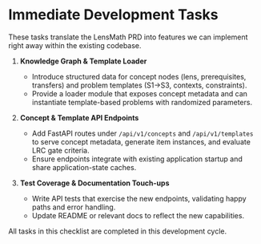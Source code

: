 # Immediate Development Tasks

These tasks translate the LensMath PRD into features we can implement right away within the existing codebase.

1. **Knowledge Graph & Template Loader**
   - Introduce structured data for concept nodes (lens, prerequisites, transfers) and problem templates (S1→S3, contexts, constraints).
   - Provide a loader module that exposes concept metadata and can instantiate template-based problems with randomized parameters.

2. **Concept & Template API Endpoints**
   - Add FastAPI routes under `/api/v1/concepts` and `/api/v1/templates` to serve concept metadata, generate item instances, and evaluate LRC gate criteria.
   - Ensure endpoints integrate with existing application startup and share application-state caches.

3. **Test Coverage & Documentation Touch-ups**
   - Write API tests that exercise the new endpoints, validating happy paths and error handling.
   - Update README or relevant docs to reflect the new capabilities.

All tasks in this checklist are completed in this development cycle.
